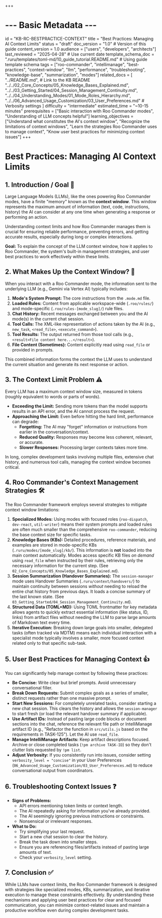 +++
# --- Basic Metadata ---
id = "KB-RC-BESTPRACTICE-CONTEXT"
title = "Best Practices: Managing AI Context Limits"
status = "draft"
doc_version = "1.0" # Version of this guide
content_version = 1.0
audience = ["users", "developers", "architects"]
last_reviewed = "2025-04-28" # Use current date
template_schema_doc = ".ruru/templates/toml-md/10_guide_tutorial.README.md" # Using guide template schema
tags = ["roo-commander", "intellimanage", "best-practices", "context-window", "llm", "performance", "troubleshooting", "knowledge-base", "summarization", "modes"]
related_docs = [
    "../README.md", # Link to the KB README
    "../../02_Core_Concepts/05_Knowledge_Bases_Explained.md",
    "../../03_Getting_Started/04_Session_Management_Continuity.md",
    "../../04_Understanding_Modes/01_Mode_Roles_Hierarchy.md",
    "../../06_Advanced_Usage_Customization/03_User_Preferences.md" # Verbosity settings
    ]
difficulty = "intermediate"
estimated_time = "~10-15 minutes"
prerequisites = ["Basic interaction with Roo Commander modes", "Understanding of LLM concepts helpful"]
learning_objectives = ["Understand what constitutes the AI's context window", "Recognize the limitations of context windows", "Learn the strategies Roo Commander uses to manage context", "Know user best practices for minimizing context issues"]
+++

# Best Practices: Managing AI Context Limits

## 1. Introduction / Goal 🎯

Large Language Models (LLMs), like the ones powering Roo Commander modes, have a finite "memory" known as the **context window**. This window represents the maximum amount of information (text, code, instructions, history) the AI can consider at any one time when generating a response or performing an action.

Understanding context limits and how Roo Commander manages them is crucial for ensuring reliable performance, preventing errors, and getting accurate results, especially during long or complex interactions.

**Goal:** To explain the concept of the LLM context window, how it applies to Roo Commander, the system's built-in management strategies, and user best practices to work effectively within these limits.

## 2. What Makes Up the Context Window? 🤔

When you interact with a Roo Commander mode, the information sent to the underlying LLM (e.g., Gemini via Vertex AI) typically includes:

1.  **Mode's System Prompt:** The core instructions from the `.mode.md` file.
2.  **Loaded Rules:** Content from applicable workspace-wide (`.roo/rules/`) and mode-specific (`.roo/rules-[mode_slug]/`) rule files.
3.  **Chat History:** Recent messages exchanged between you and the AI mode(s) in the current chat session.
4.  **Tool Calls:** The XML-like representation of actions taken by the AI (e.g., `new_task`, `<read_file>`, `<execute_command>`).
5.  **Tool Results:** The output returned from those tool calls (e.g., `<result>File content here...</result>`).
6.  **File Content (Sometimes):** Content explicitly read using `read_file` or provided in prompts.

This combined information forms the context the LLM uses to understand the current situation and generate its next response or action.

## 3. The Context Limit Problem ⚠️

Every LLM has a maximum context window size, measured in tokens (roughly equivalent to words or parts of words).

*   **Exceeding the Limit:** Sending more tokens than the model supports results in an API error, and the AI cannot process the request.
*   **Approaching the Limit:** Even before hitting the hard limit, performance can degrade:
    *   **Forgetting:** The AI may "forget" information or instructions from earlier in the conversation/context.
    *   **Reduced Quality:** Responses may become less coherent, relevant, or accurate.
    *   **Slower Responses:** Processing larger contexts takes more time.

In long, complex development tasks involving multiple files, extensive chat history, and numerous tool calls, managing the context window becomes critical.

## 4. Roo Commander's Context Management Strategies 🛠️

The Roo Commander framework employs several strategies to mitigate context window limitations:

1.  **Specialized Modes:** Using modes with focused roles (`roo-dispatch`, `dev-react`, `util-writer`) means their system prompts and loaded rules are often much smaller than the comprehensive `roo-commander`, reducing the base context size for specific tasks.
2.  **Knowledge Bases (KBs):** Detailed procedures, reference materials, and examples are stored in mode-specific KBs (`.ruru/modes/[mode_slug]/kb/`). This information is **not** loaded into the main context automatically. Modes access specific KB files *on demand* using `read_file` when instructed by their rules, retrieving only the necessary information for the current step. (See `02_Core_Concepts/05_Knowledge_Bases_Explained.md`).
3.  **Session Summarization (Handover Summaries):** The `session-manager` mode uses Handover Summaries (`.ruru/context/handovers/`) to maintain continuity between sessions *without* needing to reload the entire chat history from previous days. It loads a concise summary of the last known state. (See `03_Getting_Started/04_Session_Management_Continuity.md`).
4.  **Structured Data (TOML+MD):** Using TOML frontmatter for key metadata allows agents to quickly extract essential information (like status, ID, links) from artifact files without needing the LLM to parse large amounts of Markdown text every time.
5.  **Iterative Execution:** Breaking down large goals into smaller, delegated tasks (often tracked via MDTM) means each individual interaction with a specialist mode typically involves a smaller, more focused context related only to that specific sub-task.

## 5. User Best Practices for Managing Context 👍

You can significantly help manage context by following these practices:

*   **Be Concise:** Write clear but brief prompts. Avoid unnecessary conversational filler.
*   **Break Down Requests:** Submit complex goals as a series of smaller, distinct requests rather than one massive prompt.
*   **Start New Sessions:** For completely unrelated tasks, consider starting a new chat session. This clears the history and allows the `session-manager` to start fresh (or load the relevant handover summary if applicable).
*   **Use Artifact IDs:** Instead of pasting large code blocks or document sections into the chat, reference the relevant file path or IntelliManage artifact ID (e.g., "Refactor the function in `src/utils.js` based on the requirements in TASK-125"). Let the AI use `read_file`.
*   **Manage IntelliManage Artifacts:** Keep artifact descriptions focused. Archive or close completed tasks (`!pm archive TASK-ID`) so they don't clutter lists requested by `!pm list`.
*   **Adjust Verbosity:** If you consistently run into issues, consider setting `verbosity_level = "concise"` in your User Preferences (`06_Advanced_Usage_Customization/03_User_Preferences.md`) to reduce conversational output from coordinators.

## 6. Troubleshooting Context Issues ❓

*   **Signs of Problems:**
    *   API errors mentioning token limits or context length.
    *   The AI repeatedly asking for information you've already provided.
    *   The AI seemingly ignoring previous instructions or constraints.
    *   Nonsensical or irrelevant responses.
*   **What to Do:**
    *   Try simplifying your last request.
    *   Start a new chat session to clear the history.
    *   Break the task down into smaller steps.
    *   Ensure you are referencing files/artifacts instead of pasting large amounts of text.
    *   Check your `verbosity_level` setting.

## 7. Conclusion ✅

While LLMs have context limits, the Roo Commander framework is designed with strategies like specialized modes, KBs, summarization, and iterative execution to manage these constraints effectively. By understanding these mechanisms and applying user best practices for clear and focused communication, you can minimize context-related issues and maintain a productive workflow even during complex development tasks.